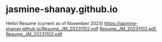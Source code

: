 # jasmine-shanay.github.io
Hello! 
Resume (current as of November 2023)
https://jasmine-shanay.github.io/Resume_JM_20231102.pdf
<a href="jasmine-shanay.github.io/Resume_JM_20231102.pdf" target="_blank">Resume_JM_20231102.pdf.</a>
[Resume_JM_20231102.pdf](https://github.com/jasmine-shanay/jasmine-shanay.github.io/files/13246693/Resume_JM_20231102.pdf) 
